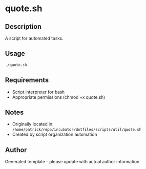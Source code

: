 # quote.sh

## Description
A script for automated tasks.

## Usage
```bash
./quote.sh
```

## Requirements
- Script interpreter for bash
- Appropriate permissions (chmod +x quote.sh)

## Notes
- Originally located in: `/home/patrick/repo/incubator/dotfiles/scripts/util/quote.sh`
- Created by script organization automation

## Author
Generated template - please update with actual author information
